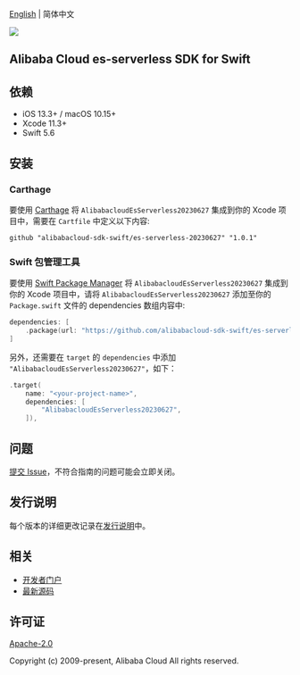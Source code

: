 [English](README.md) | 简体中文

![](https://aliyunsdk-pages.alicdn.com/icons/AlibabaCloud.svg)

## Alibaba Cloud es-serverless SDK for Swift

## 依赖

- iOS 13.3+ / macOS 10.15+
- Xcode 11.3+
- Swift 5.6

## 安装

### Carthage

要使用 [Carthage](https://github.com/Carthage/Carthage) 将 `AlibabacloudEsServerless20230627` 集成到你的 Xcode 项目中，需要在 `Cartfile` 中定义以下内容:

```ogdl
github "alibabacloud-sdk-swift/es-serverless-20230627" "1.0.1"
```

### Swift 包管理工具

要使用 [Swift Package Manager](https://swift.org/package-manager/) 将 `AlibabacloudEsServerless20230627` 集成到你的 Xcode 项目中，请将 `AlibabacloudEsServerless20230627` 添加至你的 `Package.swift` 文件的 dependencies 数组内容中:

```swift
dependencies: [
    .package(url: "https://github.com/alibabacloud-sdk-swift/es-serverless-20230627.git", from: "1.0.1")
]
```

另外，还需要在 `target` 的 `dependencies` 中添加 `"AlibabacloudEsServerless20230627"`，如下：

```swift
.target(
    name: "<your-project-name>",
    dependencies: [
        "AlibabacloudEsServerless20230627",
    ]),
```

## 问题

[提交 Issue](https://github.com/alibabacloud-sdk-swift/es-serverless-20230627/issues/new)，不符合指南的问题可能会立即关闭。

## 发行说明

每个版本的详细更改记录在[发行说明](./ChangeLog.txt)中。

## 相关

* [开发者门户](https://next.api.aliyun.com/home)
* [最新源码](https://github.com/alibabacloud-sdk-swift/es-serverless-20230627)

## 许可证

[Apache-2.0](http://www.apache.org/licenses/LICENSE-2.0)

Copyright (c) 2009-present, Alibaba Cloud All rights reserved.
